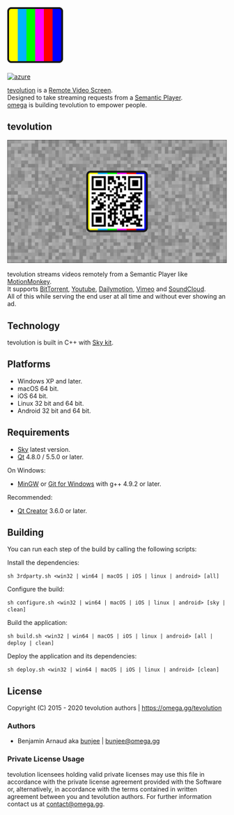 <a href="https://omega.gg/tevolution"><img src="dist/icon.png" alt="tevolution" width="128px"></a>
---
[![azure](https://dev.azure.com/bunjee/tevolution/_apis/build/status/omega-gg.tevolution)](https://dev.azure.com/bunjee/tevolution/_build)

[tevolution](https://omega.gg/tevolution) is a [Remote Video Screen](https://omega.gg/about/RemoteVideoScreen).<br>
Designed to take streaming requests from a [Semantic Player](https://omega.gg/about/SemanticPlayer).<br>
[omega](https://omega.gg/about) is building tevolution to empower people.<br>

## tevolution
<a href="https://omega.gg/tevolution"><img src="dist/screens/tevolutionA.png" alt="tevolution" width="512px"></a>

tevolution streams videos remotely from a Semantic Player like [MotionMonkey](https://omega.gg/MotionMonkey).<br>
It supports [BitTorrent](https://en.wikipedia.org/wiki/BitTorrent), [Youtube](https://en.wikipedia.org/wiki/Youtube), [Dailymotion](https://en.wikipedia.org/wiki/Dailymotion), [Vimeo](https://en.wikipedia.org/wiki/Vimeo) and [SoundCloud](https://en.wikipedia.org/wiki/SoundCloud).<br>
All of this while serving the end user at all time and without ever showing an ad.<br>

## Technology

tevolution is built in C++ with [Sky kit](https://omega.gg/Sky/sources).<br>

## Platforms

- Windows XP and later.
- macOS 64 bit.
- iOS 64 bit.
- Linux 32 bit and 64 bit.
- Android 32 bit and 64 bit.

## Requirements

- [Sky](https://omega.gg/Sky/sources) latest version.
- [Qt](https://download.qt.io/official_releases/qt) 4.8.0 / 5.5.0 or later.

On Windows:
- [MinGW](https://sourceforge.net/projects/mingw) or [Git for Windows](https://git-for-windows.github.io) with g++ 4.9.2 or later.

Recommended:
- [Qt Creator](https://download.qt.io/official_releases/qtcreator) 3.6.0 or later.

## Building

You can run each step of the build by calling the following scripts:

Install the dependencies:

    sh 3rdparty.sh <win32 | win64 | macOS | iOS | linux | android> [all]

Configure the build:

    sh configure.sh <win32 | win64 | macOS | iOS | linux | android> [sky | clean]

Build the application:

    sh build.sh <win32 | win64 | macOS | iOS | linux | android> [all | deploy | clean]

Deploy the application and its dependencies:

    sh deploy.sh <win32 | win64 | macOS | iOS | linux | android> [clean]

## License

Copyright (C) 2015 - 2020 tevolution authors | https://omega.gg/tevolution

### Authors

- Benjamin Arnaud aka [bunjee](https://bunjee.me) | <bunjee@omega.gg>

### Private License Usage

tevolution licensees holding valid private licenses may use this file in accordance with the private
license agreement provided with the Software or, alternatively, in accordance with the terms
contained in written agreement between you and tevolution authors. For further information
contact us at contact@omega.gg.
